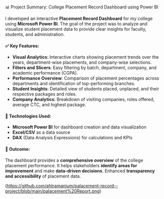 
 📊 Project Summary: College Placement Record Dashboard using Power BI

I developed an interactive **Placement Record Dashboard** for my college using **Microsoft Power BI**. The goal of the project was to analyze and visualize student placement data to provide clear insights for faculty, students, and administration.

#### ✅ Key Features:

* **Visual Analytics**: Interactive charts showing placement trends over the years, department-wise placements, and company-wise selections.
* **Filters and Slicers**: Easy filtering by batch, department, company, and academic performance (CGPA).
* **Performance Overview**: Comparison of placement percentages across departments and identification of top-performing branches.
* **Student Insights**: Detailed view of students placed, unplaced, and their respective packages and roles.
* **Company Analytics**: Breakdown of visiting companies, roles offered, average CTC, and highest package.

#### 📌 Technologies Used:

* **Microsoft Power BI** for dashboard creation and data visualization
* **Excel/CSV** as a data source
* **DAX** (Data Analysis Expressions) for calculations and KPIs

#### 🎯 Outcome:

 The dashboard provides a **comprehensive overview** of the college placement performance.
  It helps stakeholders **identify areas for improvement** and make **data-driven decisions**.
 Enhanced **transparency and accessibility** of placement data.


(https://github.com/ahtramanjum/palacement-record--project/blob/main/palacement%20Report.png)
 


